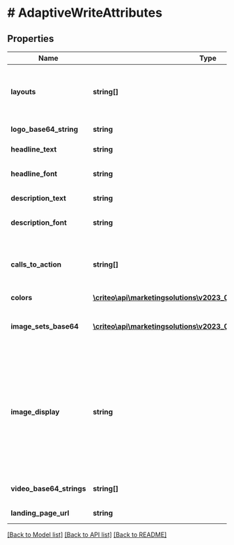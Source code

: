 # # AdaptiveWriteAttributes

## Properties

Name | Type | Description | Notes
------------ | ------------- | ------------- | -------------
**layouts** | **string[]** | The Adaptive layouts that are enabled.  It can contain any of the following values: \&quot;Editorial\&quot;, “Montage“, \&quot;InBannerVideo\&quot;. |
**logo_base64_string** | **string** | Logo image as a base-64 encoded string |
**headline_text** | **string** | The headline text of the banner |
**headline_font** | **string** | Font of the headline  Valid supported font like \&quot;Arial\&quot; |
**description_text** | **string** | The description text of the banner |
**description_font** | **string** | Font of the description  Valid supported font like \&quot;Arial\&quot; |
**calls_to_action** | **string[]** | A Call-to-Action (CTA) is an action-driven instruction to your audience intended to provoke an immediate  response, such as “Buy now” or “Go!”. |
**colors** | [**\criteo\api\marketingsolutions\v2023_07\Model\AdaptiveColors**](AdaptiveColors.md) |  |
**image_sets_base64** | [**\criteo\api\marketingsolutions\v2023_07\Model\ImageSetBase64[]**](ImageSetBase64.md) | Multiple image sets, each image set consists of multiple images as a base-64 encoded string and a headline text. | [optional]
**image_display** | **string** | Value can be \&quot;ShowFullImage\&quot; or \&quot;ZoomOnImage\&quot;. Choose whether your image set should fit inside the allocated  space (\&quot;ShowFullImage\&quot;) or whether it should fill that space (\&quot;ZoomOnImage\&quot;). If you choose ZoomOnImage, there may be some  image cropping. | [optional]
**video_base64_strings** | **string[]** | Multiple videos potentially in different shapes, each video is a base-64 encoded string. | [optional]
**landing_page_url** | **string** | Web redirection of the landing page url. |

[[Back to Model list]](../../README.md#models) [[Back to API list]](../../README.md#endpoints) [[Back to README]](../../README.md)

